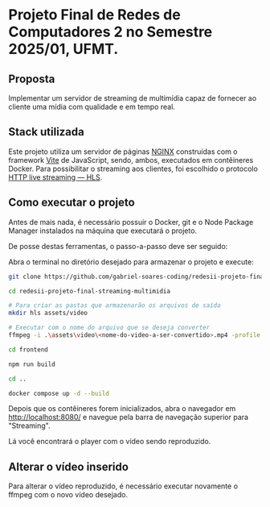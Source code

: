 # Projeto Final de Redes de Computadores 2 no Semestre 2025/01, UFMT.

## Proposta

Implementar um servidor de streaming de multimídia capaz de fornecer ao cliente uma mídia com qualidade e em tempo real. 

## Stack utilizada

Este projeto utiliza um servidor de páginas [NGINX](https://nginx.org/) construídas com o framework [Vite](https://vite.dev/) de JavaScript, sendo, ambos, executados em contêineres Docker. Para possibilitar o streaming aos clientes, foi escolhido o protocolo [HTTP live streaming — HLS](https://www.cloudflare.com/pt-br/learning/video/what-is-http-live-streaming/).

## Como executar o projeto

Antes de mais nada, é necessário possuir o Docker, git e o Node Package Manager instalados na máquina que executará o projeto.

De posse destas ferramentas, o passo-a-passo deve ser seguido:

Abra o terminal no diretório desejado para armazenar o projeto e execute:
```bash
git clone https://github.com/gabriel-soares-coding/redesii-projeto-final-streaming-multimidia.git

cd redesii-projeto-final-streaming-multimidia

# Para criar as pastas que armazenarão os arquivos de saída
mkdir hls assets/video

# Executar com o nome do arquivo que se deseja converter
ffmpeg -i .\assets\video\<nome-do-video-a-ser-convertido>.mp4 -profile:v baseline -level 3.0 -start_number 0 -hls_time 4 -hls_list_size 0 -f hls .\hls\stream.m3u8

cd frontend

npm run build

cd ..

docker compose up -d --build
```

Depois que os contêineres forem inicializados, abra o navegador em [http://localhost:8080/](http://localhost:8080/) e navegue pela barra de navegação superior para "Streaming".

Lá você encontrará o player com o vídeo sendo reproduzido.

## Alterar o vídeo inserido

Para alterar o vídeo reproduzido, é necessário executar novamente o ffmpeg com o novo vídeo desejado.